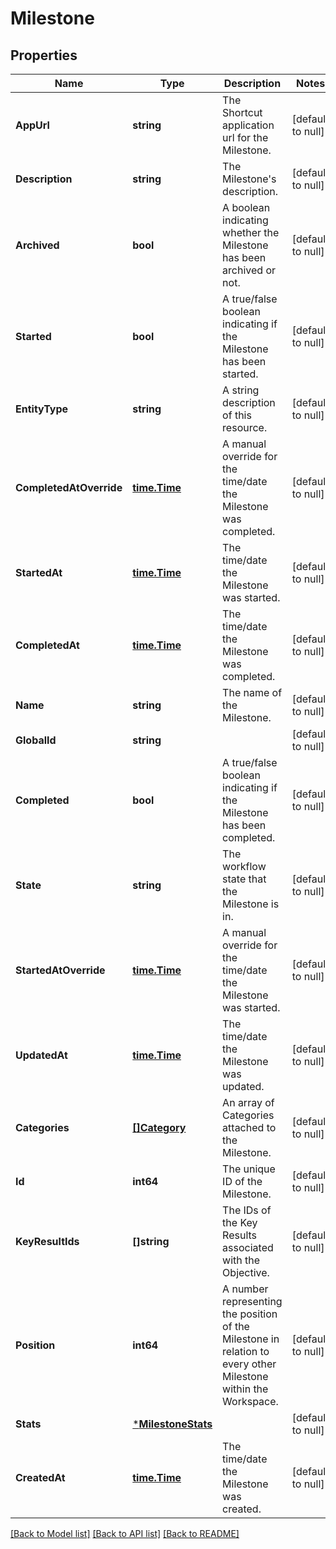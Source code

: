 # Milestone

## Properties
Name | Type | Description | Notes
------------ | ------------- | ------------- | -------------
**AppUrl** | **string** | The Shortcut application url for the Milestone. | [default to null]
**Description** | **string** | The Milestone&#x27;s description. | [default to null]
**Archived** | **bool** | A boolean indicating whether the Milestone has been archived or not. | [default to null]
**Started** | **bool** | A true/false boolean indicating if the Milestone has been started. | [default to null]
**EntityType** | **string** | A string description of this resource. | [default to null]
**CompletedAtOverride** | [**time.Time**](time.Time.md) | A manual override for the time/date the Milestone was completed. | [default to null]
**StartedAt** | [**time.Time**](time.Time.md) | The time/date the Milestone was started. | [default to null]
**CompletedAt** | [**time.Time**](time.Time.md) | The time/date the Milestone was completed. | [default to null]
**Name** | **string** | The name of the Milestone. | [default to null]
**GlobalId** | **string** |  | [default to null]
**Completed** | **bool** | A true/false boolean indicating if the Milestone has been completed. | [default to null]
**State** | **string** | The workflow state that the Milestone is in. | [default to null]
**StartedAtOverride** | [**time.Time**](time.Time.md) | A manual override for the time/date the Milestone was started. | [default to null]
**UpdatedAt** | [**time.Time**](time.Time.md) | The time/date the Milestone was updated. | [default to null]
**Categories** | [**[]Category**](Category.md) | An array of Categories attached to the Milestone. | [default to null]
**Id** | **int64** | The unique ID of the Milestone. | [default to null]
**KeyResultIds** | **[]string** | The IDs of the Key Results associated with the Objective. | [default to null]
**Position** | **int64** | A number representing the position of the Milestone in relation to every other Milestone within the Workspace. | [default to null]
**Stats** | [***MilestoneStats**](MilestoneStats.md) |  | [default to null]
**CreatedAt** | [**time.Time**](time.Time.md) | The time/date the Milestone was created. | [default to null]

[[Back to Model list]](../README.md#documentation-for-models) [[Back to API list]](../README.md#documentation-for-api-endpoints) [[Back to README]](../README.md)

